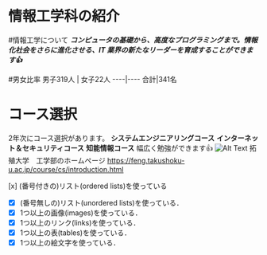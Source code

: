 # 情報工学科の紹介
<!-- Markdown記法を使って学科の紹介ページを作る -->
#情報工学について
***コンピュータの基礎から、高度なプログラミングまで。情報化社会をさらに進化させる、IT
業界の新たなリーダーを育成することができます:+1:***

#男女比率
男子319人 | 女子22人 
----|----
合計|341名

# コース選択
2年次にコース選択があります。
**システムエンジニアリングコース**
**インターネット＆セキュリティコース**
**知能情報コース**
幅広く勉強ができます:+1:
![Alt Text](https://feng.takushoku-u.ac.jp/albums/abm00014681.jpg)
拓殖大学　工学部のホームページ
https://feng.takushoku-u.ac.jp/course/cs/introduction.html


 [x] (番号付きの)リスト(ordered lists)を使っている
- [x] (番号無しの)リスト(unordered lists)を使っている．
- [x] 1つ以上の画像(images)を使っている．
- [x] 1つ以上のリンク(links)を使っている．
- [x] 1つ以上の表(tables)を使っている．
- [x] 1つ以上の絵文字を使っている．
